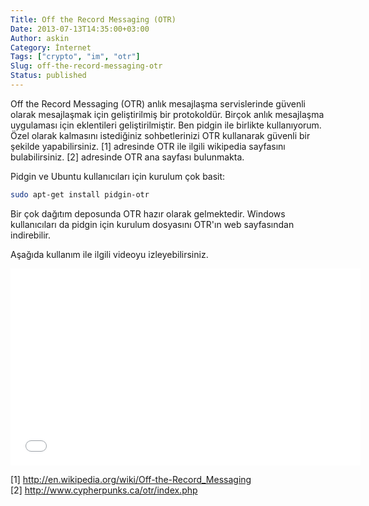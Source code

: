 ```yaml
---
Title: Off the Record Messaging (OTR)
Date: 2013-07-13T14:35:00+03:00
Author: askin
Category: İnternet
Tags: ["crypto", "im", "otr"]
Slug: off-the-record-messaging-otr
Status: published
---
```


Off the Record Messaging (OTR) anlık mesajlaşma servislerinde güvenli olarak mesajlaşmak için geliştirilmiş bir protokoldür. Birçok anlık mesajlaşma uygulaması için eklentileri geliştirilmiştir. Ben pidgin ile birlikte kullanıyorum. Özel olarak kalmasını istediğiniz sohbetlerinizi OTR kullanarak güvenli bir şekilde yapabilirsiniz. \[1\] adresinde OTR ile ilgili wikipedia sayfasını bulabilirsiniz. \[2\] adresinde OTR ana sayfası bulunmakta.

Pidgin ve Ubuntu kullanıcıları için kurulum çok basit:

```bash
sudo apt-get install pidgin-otr
```

Bir çok dağıtım deposunda OTR hazır olarak gelmektedir. Windows kullanıcıları da pidgin için kurulum dosyasını OTR'ın web sayfasından indirebilir.

Aşağıda kullanım ile ilgili videoyu izleyebilirsiniz.

<iframe width="560" height="315" src="//www.youtube.com/embed/aV6-s9o9bVw" frameborder="0" allowfullscreen></iframe>

\[1\] <http://en.wikipedia.org/wiki/Off-the-Record_Messaging>  
\[2\] <http://www.cypherpunks.ca/otr/index.php>
